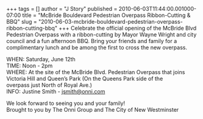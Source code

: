 +++
tags = []
author = "J Story"
published = 2010-06-03T11:44:00.001000-07:00
title = "McBride Bouldevard Pedestrian Overpass Ribbon-Cutting & BBQ"
slug = "2010-06-03-mcbride-bouldevard-pedestrian-overpass-ribbon-cutting-bbq"
+++
Celebrate the official opening of the McBride Blvd Pedestrian Overpass
with a ribbon-cutting by Mayor Wayne Wright and city council and a fun
afternoon BBQ. Bring your friends and family for a complimentary lunch
and be among the first to cross the new overpass.  
  
WHEN: Saturday, June 12th  
TIME: Noon - 2pm  
WHERE: At the site of the McBride Blvd. Pedestrian Overpass that joins  
Victoria Hill and Queen’s Park (On the Queens Park side of the  
overpass just North of Royal Ave.)  
INFO: Justine Smith - jsmith@onni.com  
  
We look forward to seeing you and your family!  
Brought to you by The Onni Group and The City of New Westminster
